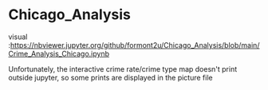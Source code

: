 # Chicago_Analysis

visual :https://nbviewer.jupyter.org/github/formont2u/Chicago_Analysis/blob/main/Crime_Analysis_Chicago.ipynb
 
Unfortunately, the interactive crime rate/crime type map doesn't print outside jupyter, so some prints are displayed in the picture file
